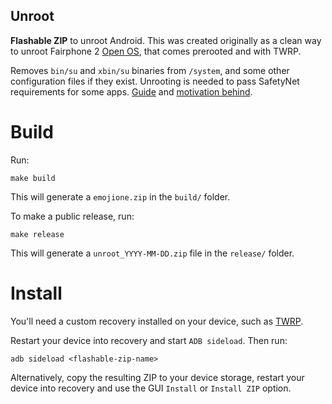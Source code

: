 Unroot
---

**Flashable ZIP** to unroot Android. This was created originally as a clean way to unroot Fairphone 2 [Open OS](http://code.fairphone.com/projects/fp-osos/index.html#id2), that comes prerooted and with TWRP.

Removes `bin/su` and `xbin/su` binaries from `/system`, and some other configuration files if they exist.
Unrooting is needed to pass SafetyNet requirements for some apps. [Guide](https://forum.fairphone.com/t/pencil2-how-to-install-any-app-on-fp-open-os-for-beginners-and-experts/22516) and [motivation behind](https://forum.fairphone.com/t/how-to-be-able-to-install-and-use-any-app-on-fp-open-os-experimental/22327/34?u=roboe).

Build
===

Run:
```
make build
```

This will generate a `emojione.zip` in the `build/` folder.

To make a public release, run:
```
make release
```

This will generate a `unroot_YYYY-MM-DD.zip` file in the `release/` folder.


Install
===

You'll need a custom recovery installed on your device, such as [TWRP](https://twrp.me/).

Restart your device into recovery and start `ADB sideload`. Then run:
```
adb sideload <flashable-zip-name>
```

Alternatively, copy the resulting ZIP to your device storage, restart your device into recovery and use the GUI `Install` or `Install ZIP` option.
